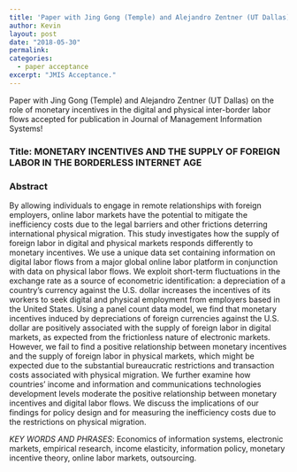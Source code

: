 ```yaml
---
title: 'Paper with Jing Gong (Temple) and Alejandro Zentner (UT Dallas) accepted for publication at the *Journal of Management Information Systems*.'
author: Kevin
layout: post
date: "2018-05-30"
permalink:
categories:
  - paper acceptance
excerpt: "JMIS Acceptance."
---
```


Paper with Jing Gong (Temple) and Alejandro Zentner (UT Dallas) on the role of monetary incentives in the digital and physical inter-border labor flows accepted for publication in Journal of Management Information Systems!

### Title: MONETARY INCENTIVES AND THE SUPPLY OF FOREIGN LABOR IN THE BORDERLESS INTERNET AGE

### Abstract

By allowing individuals to engage in remote relationships with foreign employers, online labor markets have the potential to mitigate the inefficiency costs due to the legal barriers and other frictions deterring international physical migration. This study investigates how the supply of foreign labor in digital and physical markets responds differently to monetary incentives. We use a unique data set containing information on digital labor flows from a major global online labor platform in conjunction with data on physical labor flows. We exploit short-term fluctuations in the exchange rate as a source of econometric identification: a depreciation of a country’s currency against the U.S. dollar increases the incentives of its workers to seek digital and physical employment from employers based in the United States. Using a panel count data model, we find that monetary incentives induced by depreciations of foreign currencies against the U.S. dollar are positively associated with the supply of foreign labor in digital markets, as expected from the frictionless nature of electronic markets. However, we fail to find a positive relationship between monetary incentives and the supply of foreign labor in physical markets, which might be expected due to the substantial bureaucratic restrictions and transaction costs associated with physical migration. We further examine how countries’ income and information and communications technologies development levels moderate the positive relationship between monetary incentives and digital labor flows. We discuss the implications of our findings for policy design and for measuring the inefficiency costs due to the restrictions on physical migration. 

*KEY WORDS AND PHRASES*: Economics of information systems, electronic markets, empirical research, income elasticity, information policy, monetary incentive theory, online labor markets, outsourcing.

